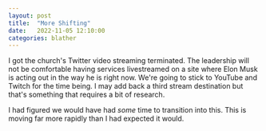 ```yaml
---
layout: post
title:  "More Shifting"
date:   2022-11-05 12:10:00
categories: blather
---
```

I got the church's Twitter video streaming terminated.  The leadership will not be comfortable having services livestreamed on a site where Elon Musk is acting out in the way he is right now.  We're going to stick to YouTube and Twitch for the time being.  I may add back a third stream destination but that's something that requires a bit of research.

I had figured we would have had *some* time to transition into this.  This is moving far more rapidly than I had expected it would.

